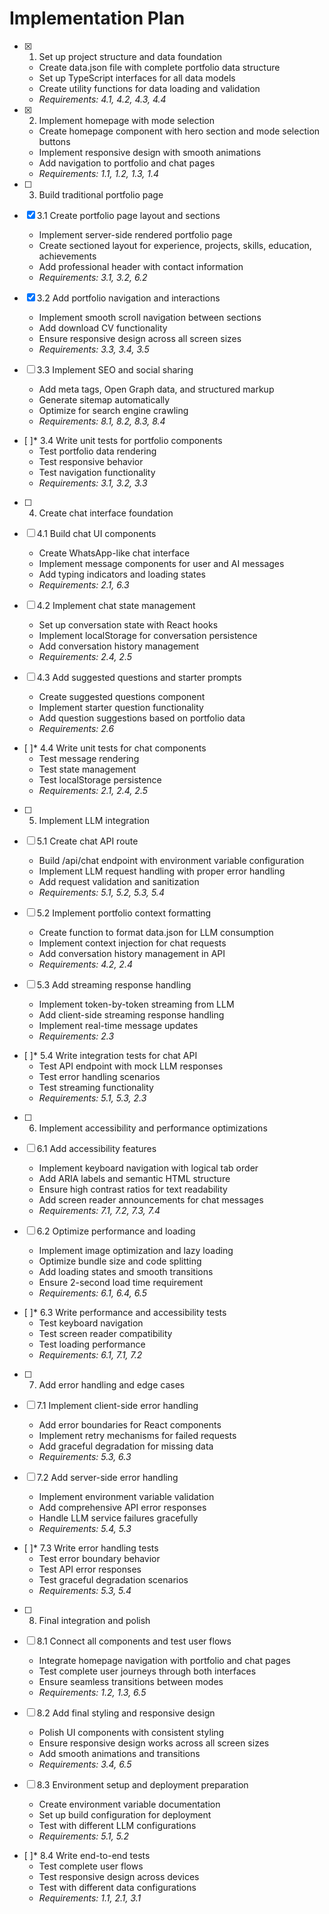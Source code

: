 # Implementation Plan

- [x] 1. Set up project structure and data foundation







  - Create data.json file with complete portfolio data structure
  - Set up TypeScript interfaces for all data models
  - Create utility functions for data loading and validation
  - _Requirements: 4.1, 4.2, 4.3, 4.4_

- [x] 2. Implement homepage with mode selection





  - Create homepage component with hero section and mode selection buttons
  - Implement responsive design with smooth animations
  - Add navigation to portfolio and chat pages
  - _Requirements: 1.1, 1.2, 1.3, 1.4_

- [ ] 3. Build traditional portfolio page
- [x] 3.1 Create portfolio page layout and sections





  - Implement server-side rendered portfolio page
  - Create sectioned layout for experience, projects, skills, education, achievements
  - Add professional header with contact information
  - _Requirements: 3.1, 3.2, 6.2_

- [x] 3.2 Add portfolio navigation and interactions




  - Implement smooth scroll navigation between sections
  - Add download CV functionality
  - Ensure responsive design across all screen sizes
  - _Requirements: 3.3, 3.4, 3.5_

- [ ] 3.3 Implement SEO and social sharing
  - Add meta tags, Open Graph data, and structured markup
  - Generate sitemap automatically
  - Optimize for search engine crawling
  - _Requirements: 8.1, 8.2, 8.3, 8.4_

- [ ]* 3.4 Write unit tests for portfolio components
  - Test portfolio data rendering
  - Test responsive behavior
  - Test navigation functionality
  - _Requirements: 3.1, 3.2, 3.3_

- [ ] 4. Create chat interface foundation
- [ ] 4.1 Build chat UI components
  - Create WhatsApp-like chat interface
  - Implement message components for user and AI messages
  - Add typing indicators and loading states
  - _Requirements: 2.1, 6.3_

- [ ] 4.2 Implement chat state management
  - Set up conversation state with React hooks
  - Implement localStorage for conversation persistence
  - Add conversation history management
  - _Requirements: 2.4, 2.5_

- [ ] 4.3 Add suggested questions and starter prompts
  - Create suggested questions component
  - Implement starter question functionality
  - Add question suggestions based on portfolio data
  - _Requirements: 2.6_

- [ ]* 4.4 Write unit tests for chat components
  - Test message rendering
  - Test state management
  - Test localStorage persistence
  - _Requirements: 2.1, 2.4, 2.5_

- [ ] 5. Implement LLM integration
- [ ] 5.1 Create chat API route
  - Build /api/chat endpoint with environment variable configuration
  - Implement LLM request handling with proper error handling
  - Add request validation and sanitization
  - _Requirements: 5.1, 5.2, 5.3, 5.4_

- [ ] 5.2 Implement portfolio context formatting
  - Create function to format data.json for LLM consumption
  - Implement context injection for chat requests
  - Add conversation history management in API
  - _Requirements: 4.2, 2.4_

- [ ] 5.3 Add streaming response handling
  - Implement token-by-token streaming from LLM
  - Add client-side streaming response handling
  - Implement real-time message updates
  - _Requirements: 2.3_

- [ ]* 5.4 Write integration tests for chat API
  - Test API endpoint with mock LLM responses
  - Test error handling scenarios
  - Test streaming functionality
  - _Requirements: 5.1, 5.3, 2.3_

- [ ] 6. Implement accessibility and performance optimizations
- [ ] 6.1 Add accessibility features
  - Implement keyboard navigation with logical tab order
  - Add ARIA labels and semantic HTML structure
  - Ensure high contrast ratios for text readability
  - Add screen reader announcements for chat messages
  - _Requirements: 7.1, 7.2, 7.3, 7.4_

- [ ] 6.2 Optimize performance and loading
  - Implement image optimization and lazy loading
  - Optimize bundle size and code splitting
  - Add loading states and smooth transitions
  - Ensure 2-second load time requirement
  - _Requirements: 6.1, 6.4, 6.5_

- [ ]* 6.3 Write performance and accessibility tests
  - Test keyboard navigation
  - Test screen reader compatibility
  - Test loading performance
  - _Requirements: 6.1, 7.1, 7.2_

- [ ] 7. Add error handling and edge cases
- [ ] 7.1 Implement client-side error handling
  - Add error boundaries for React components
  - Implement retry mechanisms for failed requests
  - Add graceful degradation for missing data
  - _Requirements: 5.3, 6.3_

- [ ] 7.2 Add server-side error handling
  - Implement environment variable validation
  - Add comprehensive API error responses
  - Handle LLM service failures gracefully
  - _Requirements: 5.4, 5.3_

- [ ]* 7.3 Write error handling tests
  - Test error boundary behavior
  - Test API error responses
  - Test graceful degradation scenarios
  - _Requirements: 5.3, 5.4_

- [ ] 8. Final integration and polish
- [ ] 8.1 Connect all components and test user flows
  - Integrate homepage navigation with portfolio and chat pages
  - Test complete user journeys through both interfaces
  - Ensure seamless transitions between modes
  - _Requirements: 1.2, 1.3, 6.5_

- [ ] 8.2 Add final styling and responsive design
  - Polish UI components with consistent styling
  - Ensure responsive design works across all screen sizes
  - Add smooth animations and transitions
  - _Requirements: 3.4, 6.5_

- [ ] 8.3 Environment setup and deployment preparation
  - Create environment variable documentation
  - Set up build configuration for deployment
  - Test with different LLM configurations
  - _Requirements: 5.1, 5.2_

- [ ]* 8.4 Write end-to-end tests
  - Test complete user flows
  - Test responsive design across devices
  - Test with different data configurations
  - _Requirements: 1.1, 2.1, 3.1_